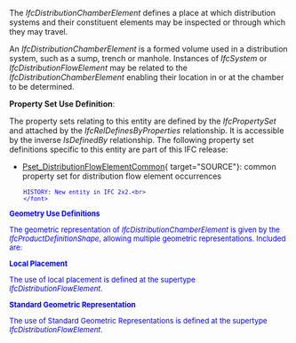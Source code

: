 The _IfcDistributionChamberElement_ defines a place at which distribution systems and their constituent elements may be inspected or through which they may travel.

An _IfcDistributionChamberElement_ is a formed volume used in a distribution system, such as a sump, trench or manhole. Instances of _IfcSystem_ or _IfcDistributionFlowElement_ may be related to the _IfcDistributionChamberElement_ enabling their location in or at the chamber to be determined.

****Property Set Use Definition****:

The property sets relating to this entity are defined by the _IfcPropertySet_ and attached by the _IfcRelDefinesByProperties_ relationship. It is accessible by the inverse _IsDefinedBy_ relationship. The following property set definitions specific to this entity are part of this IFC release:

* [Pset_DistributionFlowElementCommon](../../psd/IfcSharedBldgServiceElements/Pset_DistributionFlowElementCommon.xml){ target="SOURCE"}: common property set for distribution flow element occurrences 

> <font color="#0000ff" size="-1">
    	HISTORY: New entity in IFC 2x2.<br>
    	</font>

**Geometry Use Definitions**

The geometric representation of _IfcDistributionChamberElement_ is given by the _IfcProductDefinitionShape_, allowing multiple geometric representations. Included are:

**Local Placement**

The use of local placement is defined at the supertype _IfcDistributionFlowElement_.

**Standard Geometric Representation**

The use of Standard Geometric Representations is defined at the supertype _IfcDistributionFlowElement_.